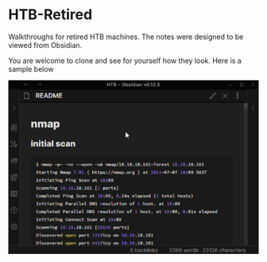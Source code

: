 # HTB-Retired
Walkthroughs for retired HTB machines.
The notes were designed to be viewed from Obsidian.

You  are welcome to clone and see for yourself how they look.
Here is a sample below

![](src/Retired-01.gif)
